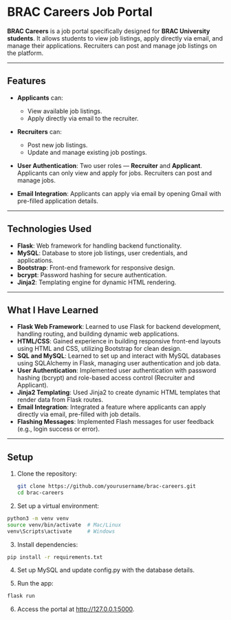 # BRAC Careers Job Portal

**BRAC Careers** is a job portal specifically designed for **BRAC University students**. It allows students to view job listings, apply directly via email, and manage their applications. Recruiters can post and manage job listings on the platform.

---

## Features

- **Applicants** can:
  - View available job listings.
  - Apply directly via email to the recruiter.
  
- **Recruiters** can:
  - Post new job listings.
  - Update and manage existing job postings.

- **User Authentication**: Two user roles — **Recruiter** and **Applicant**. Applicants can only view and apply for jobs. Recruiters can post and manage jobs.

- **Email Integration**: Applicants can apply via email by opening Gmail with pre-filled application details.

---

## Technologies Used

- **Flask**: Web framework for handling backend functionality.
- **MySQL**: Database to store job listings, user credentials, and applications.
- **Bootstrap**: Front-end framework for responsive design.
- **bcrypt**: Password hashing for secure authentication.
- **Jinja2**: Templating engine for dynamic HTML rendering.

---

## What I Have Learned

- **Flask Web Framework**: Learned to use Flask for backend development, handling routing, and building dynamic web applications.
- **HTML/CSS**: Gained experience in building responsive front-end layouts using HTML and CSS, utilizing Bootstrap for clean design.
- **SQL and MySQL**: Learned to set up and interact with MySQL databases using SQLAlchemy in Flask, managing user authentication and job data.
- **User Authentication**: Implemented user authentication with password hashing (bcrypt) and role-based access control (Recruiter and Applicant).
- **Jinja2 Templating**: Used Jinja2 to create dynamic HTML templates that render data from Flask routes.
- **Email Integration**: Integrated a feature where applicants can apply directly via email, pre-filled with job details.
- **Flashing Messages**: Implemented Flash messages for user feedback (e.g., login success or error).

---

## Setup

1. Clone the repository:
   ```bash
   git clone https://github.com/yourusername/brac-careers.git
   cd brac-careers

2. Set up a virtual environment:
```bash
python3 -m venv venv
source venv/bin/activate  # Mac/Linux
venv\Scripts\activate     # Windows

```
3. Install dependencies:
```bash
pip install -r requirements.txt
```
4. Set up MySQL and update config.py with the database details.

5. Run the app:
```bash
flask run
```
6. Access the portal at http://127.0.0.1:5000.


